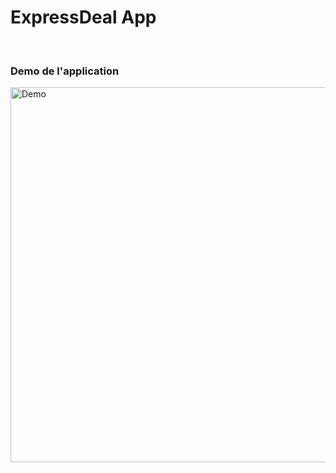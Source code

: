 # ExpressDeal App

<br>

<h3> Demo de l'application </h1>
<!-- ![app-demo](https://i.imgur.com/78UNw6x.gif) -->
<img src="https://i.imgur.com/LKQl9zs.gif" alt="Demo" height="600" style="display: block; margin:auto;">
